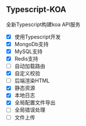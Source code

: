 ## Typescript-KOA

全新Typescript构建koa API服务

- [x] 使用Typescript开发
- [x] MongoDb支持
- [x] MySQL支持
- [x] Redis支持
- [ ] 自动加载路由
- [x] 自定义校验
- [ ] 后端渲染HTML
- [x] 静态资源
- [x] 本地日志
- [x] 全局配置文件导出
- [ ] 全局错误处理
- [ ] 文件上传